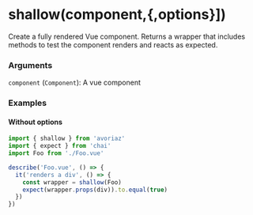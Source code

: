 # shallow(component,{,options}])

Create a fully rendered Vue component. Returns a wrapper that includes methods to test the component renders and reacts as expected.

### Arguments

`component` (`Component`): A vue component

### Examples

#### Without options

```js
import { shallow } from 'avoriaz'
import { expect } from 'chai'
import Foo from './Foo.vue'

describe('Foo.vue', () => {
  it('renders a div', () => {
    const wrapper = shallow(Foo)
    expect(wrapper.props(div)).to.equal(true)
  })
})
```